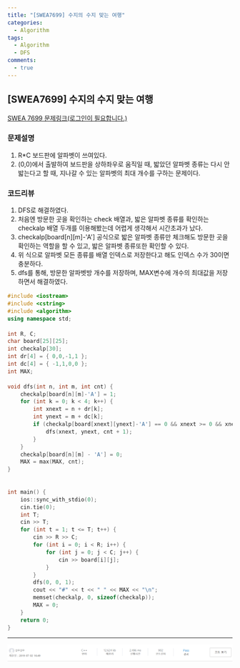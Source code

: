 ```yaml
---
title: "[SWEA7699] 수지의 수지 맞는 여행"
categories:
  - Algorithm
tags:
  - Algorithm
  - DFS
comments:
  - true
---
```

## [SWEA7699] 수지의 수지 맞는 여행

[SWEA 7699 문제링크(로그인이 필요합니다.)](https://www.swexpertacademy.com/main/code/problem/problemSubmitHistory.do?contestProbId=AWqUzj0arpkDFARG)

### 문제설명
1. R*C 보드판에 알파벳이 쓰여있다.
2. (0,0)에서 출발하여 보드판을 상하좌우로 움직일 때, 밟았던 알파벳 종류는 다시 안밟는다고 할 때, 지나갈 수 있는 알파벳의 최대 개수를 구하는 문제이다.

### 코드리뷰
1. DFS로 해결하였다.
2. 처음엔 방문한 곳을 확인하는 check 배열과, 밟은 알파벳 종류를 확인하는 checkalp 배열 두개를 이용해봤는데 어렵게 생각해서 시간초과가 났다. 
3. checkalp[board[n][m]-'A'] 공식으로 밟은 알파벳 종류만 체크해도 방문한 곳을 확인하는 역할을 할 수 있고, 밟은 알파벳 종류또한 확인할 수 있다. 
4. 위 식으로 알파벳 모든 종류를 배열 인덱스로 저장한다고 해도 인덱스 수가 30이면 충분하다.
5. dfs를 통해, 방문한 알파벳방 개수를 저장하며, MAX변수에 개수의 최대값을 저장하면서 해결하였다.

```cpp
#include <iostream>
#include <cstring>
#include <algorithm>
using namespace std;

int R, C;
char board[25][25];
int checkalp[30];
int dr[4] = { 0,0,-1,1 };
int dc[4] = { -1,1,0,0 };
int MAX;

void dfs(int n, int m, int cnt) {
	checkalp[board[n][m]-'A'] = 1;
	for (int k = 0; k < 4; k++) {
		int xnext = n + dr[k];
		int ynext = m + dc[k];
		if (checkalp[board[xnext][ynext]-'A'] == 0 && xnext >= 0 && xnext < R && ynext >= 0 && ynext < C) {
			dfs(xnext, ynext, cnt + 1);
		}
	}
	checkalp[board[n][m] - 'A'] = 0; 
	MAX = max(MAX, cnt);
}


int main() {
	ios::sync_with_stdio(0);
	cin.tie(0);
	int T;
	cin >> T;
	for (int t = 1; t <= T; t++) {
		cin >> R >> C;
		for (int i = 0; i < R; i++) {
			for (int j = 0; j < C; j++) {
				cin >> board[i][j];
			}
		}
		dfs(0, 0, 1);
		cout << "#" << t << " " << MAX << "\n";
		memset(checkalp, 0, sizeof(checkalp));
		MAX = 0;
	}
	return 0;
}
```

---
![](/assets/img/Algorithm/20190702.png)